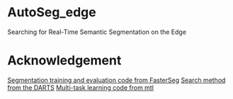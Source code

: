 # AutoSeg_edge
Searching for  Real-Time Semantic Segmentation on the Edge
# Acknowledgement
[Segmentation training and evaluation code from FasterSeg](https://github.com/VITA-Group/FasterSeg)
[Search method from the DARTS](https://github.com/quark0/darts)
[Multi-task learning code from mtl](https://github.com/ranandalon/mtl)
